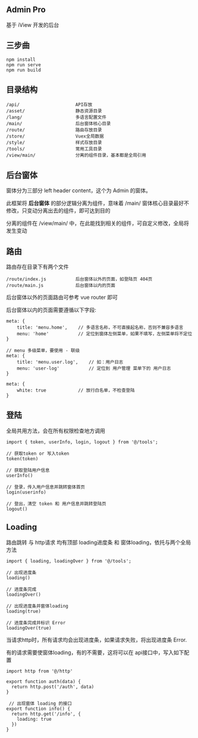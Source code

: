 ## Admin Pro
基于 iView 开发的后台

## 三步曲
```
npm install
npm run serve
npm run build
```
## 目录结构
```
/api/                     API存放
/asset/                   静态资源目录
/lang/                    多语言配置文件
/main/                    后台窗体核心目录
/route/                   路由存放目录
/store/                   Vuex全局数据
/style/                   样式存放目录
/tools/                   常用工具目录
/view/main/               分离的组件目录，基本都是全局引用
```
## 后台窗体
窗体分为三部分 left header content，这个为 Admin 的窗体。

此框架将 **后台窗体** 的部分逻辑分离为组件，意味着 /main/ 窗体核心目录最好不修改，只变动分离出去的组件，即可达到目的

分离的组件在 /view/main/ 中，在此能找到相关的组件，可自定义修改，全局将发生变动

## 路由
路由存在目录下有两个文件
```
/route/index.js           后台窗体以外的页面，如登陆页 404页
/route/main.js            后台窗体以内的页面
```
后台窗体以外的页面路由可参考 vue router 即可

后台窗体以内的页面需要遵循以下字段:
```
meta: {
    title: 'menu.home',    // 多语言名称，不可直接起名称，否则不兼容多语言
    menu: 'home'           // 定位到窗体左侧菜单，如果不填写，左侧菜单将不定位
}

// menu 多级菜单，要使用 - 联级
meta: {
    title: 'menu.user.log',    // 如：用户日志
    menu: 'user-log'           // 定位到 用户管理 菜单下的 用户日志
}

meta: {
    white: true            // 放行白名单，不检查登陆
}
```

## 登陆
全局共用方法，会在所有权限检查地方调用
```
import { token, userInfo, login, logout } from '@/tools';

// 获取token or 写入token
token(token)

// 获取登陆用户信息
userInfo()

// 登录，传入用户信息并跳转窗体首页
login(userinfo)

// 登出，清空 token 和 用户信息并跳转登陆页
logout()
```

## Loading
路由跳转 与 http请求 均有顶部 loading进度条 和 窗体loading，依托与两个全局方法
```
import { loading, loadingOver } from '@/tools';

// 出现进度条
loading()

// 进度条完成
loadingOver()

// 出现进度条并窗体loading
loading(true)

// 进度条完成并标识 Error
loadingOver(true)
```
当请求http时，所有请求均会出现进度条，如果请求失败，将出现进度条 Error.

有的请求需要使窗体loading，有的不需要，这将可以在 api接口中，写入如下配置
```
import http from '@/http'

export function auth(data) {
  return http.post('/auth', data)
}

 // 出现窗体 loading 的接口
export function info() {
  return http.get('/info', {
    loading: true
  })
}
```